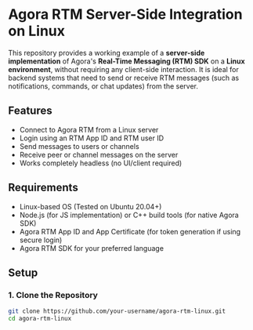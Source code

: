 # Agora RTM Server-Side Integration on Linux

This repository provides a working example of a **server-side implementation** of Agora's **Real-Time Messaging (RTM) SDK** on a **Linux environment**, without requiring any client-side interaction. It is ideal for backend systems that need to send or receive RTM messages (such as notifications, commands, or chat updates) from the server.

## Features

- Connect to Agora RTM from a Linux server
- Login using an RTM App ID and RTM user ID
- Send messages to users or channels
- Receive peer or channel messages on the server
- Works completely headless (no UI/client required)

## Requirements

- Linux-based OS (Tested on Ubuntu 20.04+)
- Node.js (for JS implementation) or C++ build tools (for native Agora SDK)
- Agora RTM App ID and App Certificate (for token generation if using secure login)
- Agora RTM SDK for your preferred language

## Setup

### 1. Clone the Repository

```bash
git clone https://github.com/your-username/agora-rtm-linux.git
cd agora-rtm-linux

